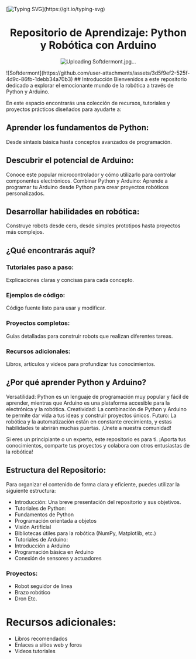

[![Typing SVG](https://readme-typing-svg.herokuapp.com?font=Architects+Daughter&color=7AF79A&size=30&lines=Bienvenido!;)](https://git.io/typing-svg)





<div align="center" >
 

<h1>Repositorio de Aprendizaje: Python y Robótica con Arduino </h1>

![Uploading Softdermont.jpg…]()
</div>
![Softdermont](https://github.com/user-attachments/assets/3d5f9ef2-525f-4d9c-86fb-1debb34a70b3)
## Introducción
Bienvenidos a este repositorio dedicado a explorar el emocionante mundo de la robótica a través de Python y Arduino.

En este espacio encontrarás una colección de recursos, tutoriales y proyectos prácticos diseñados para ayudarte a:

## Aprender los fundamentos de Python: 
Desde sintaxis básica hasta conceptos avanzados de programación.

## Descubrir el potencial de Arduino: 
Conoce este popular microcontrolador y cómo utilizarlo para controlar componentes electrónicos.
Combinar Python y Arduino: Aprende a programar tu Arduino desde Python para crear proyectos robóticos personalizados.

## Desarrollar habilidades en robótica: 
Construye robots desde cero, desde simples prototipos hasta proyectos más complejos.

## ¿Qué encontrarás aquí?

### Tutoriales paso a paso: 
Explicaciones claras y concisas para cada concepto.
### Ejemplos de código: 
Código fuente listo para usar y modificar.
### Proyectos completos: 
Guías detalladas para construir robots que realizan diferentes tareas.
### Recursos adicionales: 
Libros, artículos y videos para profundizar tus conocimientos.

## ¿Por qué aprender Python y Arduino?

Versatilidad: Python es un lenguaje de programación muy popular y fácil de aprender, mientras que Arduino es una plataforma accesible para la electrónica y la robótica.
Creatividad: La combinación de Python y Arduino te permite dar vida a tus ideas y construir proyectos únicos.
Futuro: La robótica y la automatización están en constante crecimiento, y estas habilidades te abrirán muchas puertas.
¡Únete a nuestra comunidad!

Si eres un principiante o un experto, este repositorio es para ti. ¡Aporta tus conocimientos, comparte tus proyectos y colabora con otros entusiastas de la robótica!

## Estructura del Repositorio:
Para organizar el contenido de forma clara y eficiente, puedes utilizar la siguiente estructura:

* Introducción: Una breve presentación del repositorio y sus objetivos.
* Tutoriales de Python:
* Fundamentos de Python
* Programación orientada a objetos
* Visión Artificial
* Bibliotecas útiles para la robótica (NumPy, Matplotlib, etc.)
* Tutoriales de Arduino:
* Introducción a Arduino
* Programación básica en Arduino
* Conexión de sensores y actuadores
### Proyectos:
* Robot seguidor de línea
* Brazo robótico
* Dron
Etc.
# Recursos adicionales:
* Libros recomendados
* Enlaces a sitios web y foros
* Videos tutoriales
